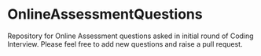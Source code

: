 # OnlineAssessmentQuestions

Repository for Online Assessment questions asked in initial round of Coding Interview.
Please feel free to add new questions and raise a pull request.
